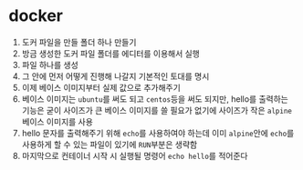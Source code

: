 # docker
1. 도커 파일을 만들 폴더 하나 만들기
2. 방금 생성한 도커 파일 폴더를 에디터를 이용해서 실행
3. 파일 하나를 생성
4. 그 안에 먼저 어떻게 진행해 나갈지 기본적인 토대를 명시
5. 이제 베이스 이미지부터 실제 값으로 추가해주기
6. 베이스 이미지는 `ubuntu`를 써도 되고 `centos`등을 써도 되지만, hello를 출력하는 기능은 굳이 사이즈가 큰 베이스 이미지를 쓸 필요가 없기에 사이즈가 작은 `alpine`베이스 이미지를 사용
7. hello 문자를 출력해주기 위해 `echo`를 사용하여야 하는데 이미 `alpine`안에 `echo`를 사용하게 할 수 있는 파일이 있기에 `RUN`부분은 생략함
8. 마지막으로 컨테이너 시작 시 실행될 명령어 `echo hello`를 적어준다
